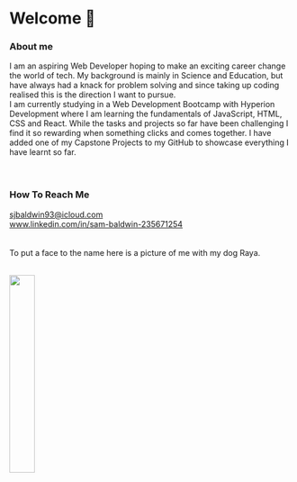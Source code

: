# Welcome 👋
### About me
I am an aspiring Web Developer hoping to make an exciting career change the world of tech. My background is mainly in Science and Education, but have always had a knack for problem solving and since taking up coding realised this is the direction I want to pursue.<br>
I am currently studying in a Web Development Bootcamp with Hyperion Development where I am learning the fundamentals of JavaScript, HTML, CSS and React. While the tasks and projects so far have been challenging I find it so rewarding when something clicks and comes together. I have added one of my Capstone Projects to my GitHub to showcase everything I have learnt so far.<br><br><br>

### How To Reach Me
sjbaldwin93@icloud.com<br>
www.linkedin.com/in/sam-baldwin-235671254
<br><br><br>
To put a face to the name here is a picture of me with my dog Raya.<br><br>

<img src="IMG_6073.jpeg" width="30%">


